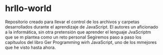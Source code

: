 # hrllo-world
Repositorio creado para llevar el control de los archivos y carpetas desarrollados durante el aprendizaje de JavaScript.
El autores un aficionado a la informática, sin otra pretensión que aprender el lenguaje JvaScriptm que se m plantea como un reto personal
Segiremos paso a paso los capítuulos del libro Ger Programming wirh JavaScript, uno de los mmejores que he visto hasta ahora.
